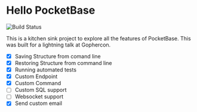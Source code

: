 # Hello PocketBase

![Build Status](https://github.com/vagmi/hellopb/actions/workflows/go.yml/badge.svg)

This is a kitchen sink project to explore all the features of PocketBase. This was built for a lightning talk at Gophercon.

* [x] Saving Structure from comand line
* [x] Restoring Structure from command line
* [x] Running automated tests
* [x] Custom Endpoint
* [x] Custom Command
* [ ] Custom SQL support
* [ ] Websocket support
* [x] Send custom email
